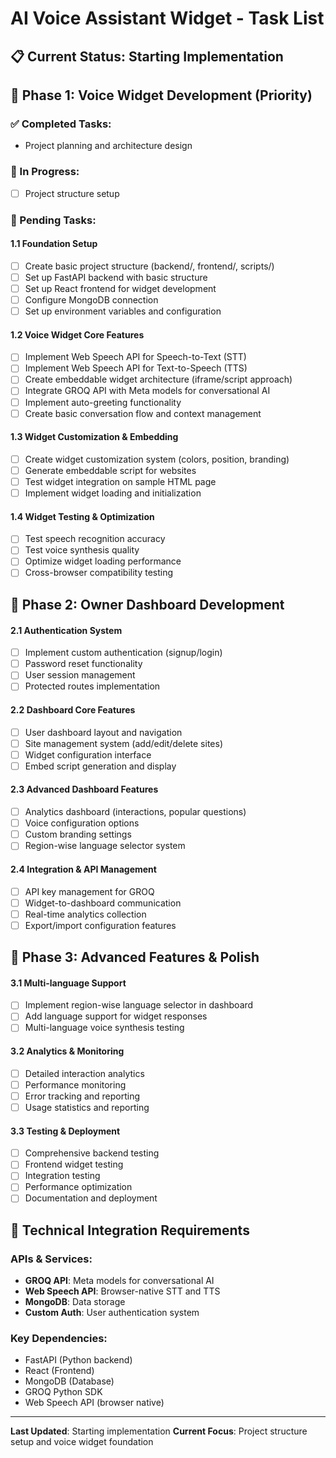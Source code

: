 # AI Voice Assistant Widget - Task List

## 📋 Current Status: Starting Implementation

## 🎯 Phase 1: Voice Widget Development (Priority)

### ✅ Completed Tasks:
- Project planning and architecture design

### 🚧 In Progress:
- [ ] Project structure setup

### 📝 Pending Tasks:

#### 1.1 Foundation Setup
- [ ] Create basic project structure (backend/, frontend/, scripts/)
- [ ] Set up FastAPI backend with basic structure
- [ ] Set up React frontend for widget development  
- [ ] Configure MongoDB connection
- [ ] Set up environment variables and configuration

#### 1.2 Voice Widget Core Features
- [ ] Implement Web Speech API for Speech-to-Text (STT)
- [ ] Implement Web Speech API for Text-to-Speech (TTS)
- [ ] Create embeddable widget architecture (iframe/script approach)
- [ ] Integrate GROQ API with Meta models for conversational AI
- [ ] Implement auto-greeting functionality
- [ ] Create basic conversation flow and context management

#### 1.3 Widget Customization & Embedding
- [ ] Create widget customization system (colors, position, branding)
- [ ] Generate embeddable script for websites
- [ ] Test widget integration on sample HTML page
- [ ] Implement widget loading and initialization

#### 1.4 Widget Testing & Optimization
- [ ] Test speech recognition accuracy
- [ ] Test voice synthesis quality
- [ ] Optimize widget loading performance
- [ ] Cross-browser compatibility testing

## 🎯 Phase 2: Owner Dashboard Development

#### 2.1 Authentication System
- [ ] Implement custom authentication (signup/login)
- [ ] Password reset functionality
- [ ] User session management
- [ ] Protected routes implementation

#### 2.2 Dashboard Core Features
- [ ] User dashboard layout and navigation
- [ ] Site management system (add/edit/delete sites)
- [ ] Widget configuration interface
- [ ] Embed script generation and display

#### 2.3 Advanced Dashboard Features
- [ ] Analytics dashboard (interactions, popular questions)
- [ ] Voice configuration options
- [ ] Custom branding settings
- [ ] Region-wise language selector system

#### 2.4 Integration & API Management
- [ ] API key management for GROQ
- [ ] Widget-to-dashboard communication
- [ ] Real-time analytics collection
- [ ] Export/import configuration features

## 🎯 Phase 3: Advanced Features & Polish

#### 3.1 Multi-language Support
- [ ] Implement region-wise language selector in dashboard
- [ ] Add language support for widget responses
- [ ] Multi-language voice synthesis testing

#### 3.2 Analytics & Monitoring
- [ ] Detailed interaction analytics
- [ ] Performance monitoring
- [ ] Error tracking and reporting
- [ ] Usage statistics and reporting

#### 3.3 Testing & Deployment
- [ ] Comprehensive backend testing
- [ ] Frontend widget testing
- [ ] Integration testing
- [ ] Performance optimization
- [ ] Documentation and deployment

## 🔧 Technical Integration Requirements

### APIs & Services:
- **GROQ API**: Meta models for conversational AI
- **Web Speech API**: Browser-native STT and TTS
- **MongoDB**: Data storage
- **Custom Auth**: User authentication system

### Key Dependencies:
- FastAPI (Python backend)
- React (Frontend)
- MongoDB (Database)
- GROQ Python SDK
- Web Speech API (browser native)

---

**Last Updated**: Starting implementation
**Current Focus**: Project structure setup and voice widget foundation